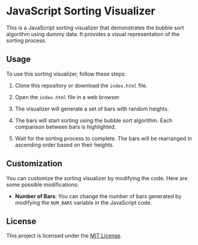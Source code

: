 # JavaScript Sorting Visualizer

This is a JavaScript sorting visualizer that demonstrates the bubble sort algorithm using dummy data. It provides a visual representation of the sorting process.


## Usage

To use this sorting visualizer, follow these steps:

1. Clone this repository or download the `index.html` file.

2. Open the `index.html` file in a web browser.

3. The visualizer will generate a set of bars with random heights.

4. The bars will start sorting using the bubble sort algorithm. Each comparison between bars is highlighted.

5. Wait for the sorting process to complete. The bars will be rearranged in ascending order based on their heights.

## Customization

You can customize the sorting visualizer by modifying the code. Here are some possible modifications:

- **Number of Bars**: You can change the number of bars generated by modifying the `NUM_BARS` variable in the JavaScript code.

## License

This project is licensed under the [MIT License](LICENSE).
